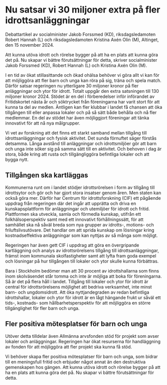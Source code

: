 # Nu satsar vi 30 miljoner extra på fler idrottsanläggningar

Debattartikel av socialminister Jakob Forssmed (KD), riksdagsledamoten Robert Hannah (L) och riksdagsledamoten Kristina Axén Olin (M), Altinget, den 15 november 2024\.


Att kunna utöva idrott och rörelse bygger på att ha en plats att kunna göra det på. Nu skapar vi bättre förutsättningar för detta, skriver socialminister Jakob Forssmed (KD), Robert Hannah (L) och Kristina Axén Olin (M).

I en tid av ökat stillasittande och ökad ohälsa behöver vi göra allt vi kan för att möjliggöra att fler barn och unga kan röra på sig, träna och spela match. Därför satsar regeringen nu ytterligare 30 miljoner kronor på fler anläggningar och ytor för idrott. Totalt uppgår den extra satsningen till 130 miljoner kronor 2024\. Stödet är en del i förberedelser inför införandet av Fritidskortet nästa år och söktrycket från föreningarna har varit stort för att kunna ta del av medlen. Äntligen kan fler klubbar i landet få chansen att öka tillgången till eller anpassa lokaler och på så sätt både behålla och nå fler medlemmar. En del av stödet har även möjliggjort föreningar att tänka innovativt för att nå nya målgrupper.

Vi vet av forskning att det finns ett starkt samband mellan tillgång till idrottsanläggningar och fysisk aktivitet. Det sunda förnuftet säger förstås detsamma. Långa avstånd till anläggningar och idrottsmiljöer gör att barn och unga inte söker sig på samma sätt till en aktivitet. Och behoven i dag är stora, både kring att rusta och tillgängliggöra befintliga lokaler och att bygga nytt.

## Tillgången ska kartläggas

Kommunerna runt om i landet stödjer idrottsrörelsen i form av tillgång till idrottsytor och gör och har gjort stora insatser genom åren. Men staten kan också göra mer. Därför har Centrum för idrottsforskning (CIF) ett pågående uppdrag från regeringen där det ingår att upprätta och driva en kunskapsplattform för anläggningar och utemiljöer för idrott och fritid. Plattformen ska utveckla, samla och förmedla kunskap, utifrån ett folkhälsoperspektiv samt med ett innovativt förhållningssätt, för att samhället ska nå såväl breda som nya grupper av idrotts\-, motions\- och friluftslivsutövare. Det handlar om att sprida kunskap om lösningar kring kostnadseffektiva anläggningar som kan nyttjas av så många som möjligt.

Regeringen har även gett CIF i uppdrag att göra en övergripande kartläggning och analys av idrottsrörelsens tillgång till idrottsanläggningar, främst inom kommunala skolfastigheter samt att lyfta fram goda exempel och lösningar på hur tillgången till lokaler och ytor skulle kunna förbättras.

Bara i Stockholm bedömer man att 30 procent av idrottshallarna som finns inom skolväsendet står tomma och inte är möjliga att boka för föreningarna. Så är det på flera håll i landet. Tillgång till lokaler och ytor för idrott är central för idrottsrörelsens möjlighet att bedriva verksamhet, inte minst barn\- och ungdomsidrott. Att öka nyttjandegraden av redan befintliga idrottshallar, lokaler och ytor för idrott är en lågt hängande frukt ur såväl ett tids\-, kostnads\- som hållbarhetsperspektiv för att möjliggöra en större tillgänglighet för fler barn och unga.

## Fler positiva mötesplatser för barn och unga

Utöver detta tilldelar även Allmänna arvsfonden stöd för projekt som avser lokaler och anläggningar. Regeringen har ökat resurserna för handläggning av fonden för att möjliggöra att fler projekt ska kunna få stöd.

Vi behöver skapa fler positiva mötesplatser för barn och unga, som bidrar till en meningsfull fritid och erbjuder något annat än den destruktiva gemenskapen hos gängen. Att kunna utöva idrott och rörelse bygger på att ha en plats att kunna göra det på. Nu skapar vi bättre förutsättningar för detta.
